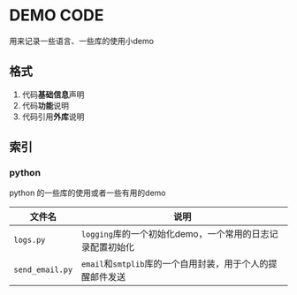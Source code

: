 # DEMO CODE

用来记录一些语言、一些库的使用小demo

## 格式

1. 代码**基础信息**声明
2. 代码**功能**说明
3. 代码引用**外库**说明

## 索引

### python

python 的一些库的使用或者一些有用的demo

| 文件名          | 说明                                                       |
| --------------- | ---------------------------------------------------------- |
| `logs.py`       | `logging`库的一个初始化demo，一个常用的日志记录配置初始化  |
| `send_email.py` | `email`和`smtplib`库的一个自用封装，用于个人的提醒邮件发送 |